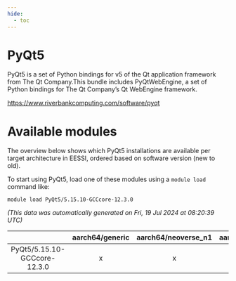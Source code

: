 ```yaml
---
hide:
  - toc
---
```


PyQt5
=====


PyQt5 is a set of Python bindings for v5 of the Qt application framework from The Qt Company.This bundle includes PyQtWebEngine, a set of Python bindings for The Qt Company’s Qt WebEngine framework.

https://www.riverbankcomputing.com/software/pyqt
# Available modules


The overview below shows which PyQt5 installations are available per target architecture in EESSI, ordered based on software version (new to old).

To start using PyQt5, load one of these modules using a `module load` command like:

```shell
module load PyQt5/5.15.10-GCCcore-12.3.0
```

*(This data was automatically generated on Fri, 19 Jul 2024 at 08:20:39 UTC)*  

| |aarch64/generic|aarch64/neoverse_n1|aarch64/neoverse_v1|x86_64/generic|x86_64/amd/zen2|x86_64/amd/zen3|x86_64/intel/haswell|x86_64/intel/skylake_avx512|
| :---: | :---: | :---: | :---: | :---: | :---: | :---: | :---: | :---: |
|PyQt5/5.15.10-GCCcore-12.3.0|x|x|x|x|x|x|x|x|
